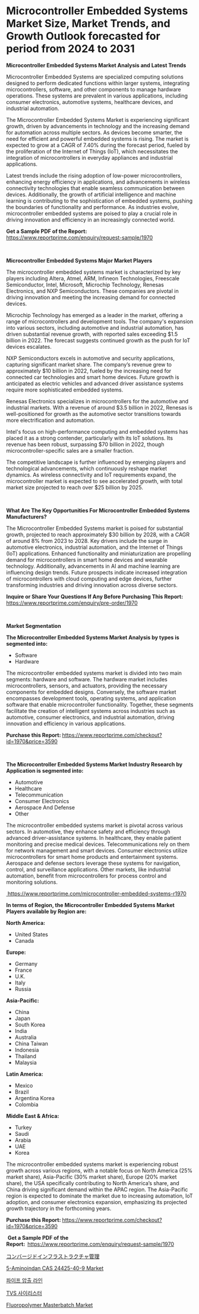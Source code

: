 <p><h1>Microcontroller Embedded Systems Market Size, Market Trends, and Growth Outlook forecasted for period from 2024 to 2031</h1></p><p><strong>Microcontroller Embedded Systems Market Analysis and Latest Trends</strong></p>
<p><p>Microcontroller Embedded Systems are specialized computing solutions designed to perform dedicated functions within larger systems, integrating microcontrollers, software, and other components to manage hardware operations. These systems are prevalent in various applications, including consumer electronics, automotive systems, healthcare devices, and industrial automation.</p><p>The Microcontroller Embedded Systems Market is experiencing significant growth, driven by advancements in technology and the increasing demand for automation across multiple sectors. As devices become smarter, the need for efficient and powerful embedded systems is rising. The market is expected to grow at a CAGR of 7.40% during the forecast period, fueled by the proliferation of the Internet of Things (IoT), which necessitates the integration of microcontrollers in everyday appliances and industrial applications. </p><p>Latest trends include the rising adoption of low-power microcontrollers, enhancing energy efficiency in applications, and advancements in wireless connectivity technologies that enable seamless communication between devices. Additionally, the growth of artificial intelligence and machine learning is contributing to the sophistication of embedded systems, pushing the boundaries of functionality and performance. As industries evolve, microcontroller embedded systems are poised to play a crucial role in driving innovation and efficiency in an increasingly connected world.</p></p>
<p><strong>Get a Sample PDF of the Report:&nbsp;</strong> <a href="https://www.reportprime.com/enquiry/request-sample/1970">https://www.reportprime.com/enquiry/request-sample/1970</a></p>
<p>&nbsp;</p>
<p><strong>Microcontroller Embedded Systems Major Market Players</strong></p>
<p><p>The microcontroller embedded systems market is characterized by key players including Altera, Atmel, ARM, Infineon Technologies, Freescale Semiconductor, Intel, Microsoft, Microchip Technology, Renesas Electronics, and NXP Semiconductors. These companies are pivotal in driving innovation and meeting the increasing demand for connected devices.</p><p>Microchip Technology has emerged as a leader in the market, offering a range of microcontrollers and development tools. The company's expansion into various sectors, including automotive and industrial automation, has driven substantial revenue growth, with reported sales exceeding $1.5 billion in 2022. The forecast suggests continued growth as the push for IoT devices escalates.</p><p>NXP Semiconductors excels in automotive and security applications, capturing significant market share. The company’s revenue grew to approximately $10 billion in 2022, fueled by the increasing need for connected car technologies and smart home devices. Future growth is anticipated as electric vehicles and advanced driver assistance systems require more sophisticated embedded systems.</p><p>Renesas Electronics specializes in microcontrollers for the automotive and industrial markets. With a revenue of around $3.5 billion in 2022, Renesas is well-positioned for growth as the automotive sector transitions towards more electrification and automation.</p><p>Intel's focus on high-performance computing and embedded systems has placed it as a strong contender, particularly with its IoT solutions. Its revenue has been robust, surpassing $70 billion in 2022, though microcontroller-specific sales are a smaller fraction. </p><p>The competitive landscape is further influenced by emerging players and technological advancements, which continuously reshape market dynamics. As wireless connectivity and IoT requirements expand, the microcontroller market is expected to see accelerated growth, with total market size projected to reach over $25 billion by 2025.</p></p>
<p>&nbsp;</p>
<p><strong>What Are The Key Opportunities For Microcontroller Embedded Systems Manufacturers?</strong></p>
<p><p>The Microcontroller Embedded Systems market is poised for substantial growth, projected to reach approximately $30 billion by 2028, with a CAGR of around 8% from 2023 to 2028. Key drivers include the surge in automotive electronics, industrial automation, and the Internet of Things (IoT) applications. Enhanced functionality and miniaturization are propelling demand for microcontrollers in smart home devices and wearable technology. Additionally, advancements in AI and machine learning are influencing design trends. Future prospects indicate increased integration of microcontrollers with cloud computing and edge devices, further transforming industries and driving innovation across diverse sectors.</p></p>
<p><strong>Inquire or Share Your Questions If Any Before Purchasing This Report:</strong> <a href="https://www.reportprime.com/enquiry/pre-order/1970">https://www.reportprime.com/enquiry/pre-order/1970</a></p>
<p>&nbsp;</p>
<p><strong>Market Segmentation</strong></p>
<p><strong>The Microcontroller Embedded Systems Market Analysis by types is segmented into:</strong></p>
<p><ul><li>Software</li><li>Hardware</li></ul></p>
<p><p>The microcontroller embedded systems market is divided into two main segments: hardware and software. The hardware market includes microcontrollers, sensors, and actuators, providing the necessary components for embedded designs. Conversely, the software market encompasses development tools, operating systems, and application software that enable microcontroller functionality. Together, these segments facilitate the creation of intelligent systems across industries such as automotive, consumer electronics, and industrial automation, driving innovation and efficiency in various applications.</p></p>
<p><strong>Purchase this Report:&nbsp;</strong><a href="https://www.reportprime.com/checkout?id=1970&price=3590">https://www.reportprime.com/checkout?id=1970&price=3590</a></p>
<p>&nbsp;</p>
<p><strong>The Microcontroller Embedded Systems Market Industry Research by Application is segmented into:</strong></p>
<p><ul><li>Automotive</li><li>Healthcare</li><li>Telecommunication</li><li>Consumer Electronics</li><li>Aerospace And Defense</li><li>Other</li></ul></p>
<p><p>The microcontroller embedded systems market is pivotal across various sectors. In automotive, they enhance safety and efficiency through advanced driver-assistance systems. In healthcare, they enable patient monitoring and precise medical devices. Telecommunications rely on them for network management and smart devices. Consumer electronics utilize microcontrollers for smart home products and entertainment systems. Aerospace and defense sectors leverage these systems for navigation, control, and surveillance applications. Other markets, like industrial automation, benefit from microcontrollers for process control and monitoring solutions.</p></p>
<p><a href="https://www.reportprime.com/microcontroller-embedded-systems-r1970">&nbsp;https://www.reportprime.com/microcontroller-embedded-systems-r1970</a></p>
<p><strong>In terms of Region, the Microcontroller Embedded Systems Market Players available by Region are:</strong></p>
<p>
    <p> <strong> North America: </strong>
        <ul>
            <li>United States</li>
            <li>Canada</li>
        </ul>
        </p> 
    <p> <strong> Europe: </strong>
        <ul>
            <li>Germany</li>
            <li>France</li>
            <li>U.K.</li>
            <li>Italy</li>
            <li>Russia</li>
        </ul>
        </p> 
    <p> <strong> Asia-Pacific: </strong>
        <ul>
            <li>China</li>
            <li>Japan</li>
            <li>South Korea</li>
            <li>India</li>
            <li>Australia</li>
            <li>China Taiwan</li>
            <li>Indonesia</li>
            <li>Thailand</li>
            <li>Malaysia</li>
        </ul>
        </p> 
    <p> <strong> Latin America: </strong>
        <ul>
            <li>Mexico</li>
            <li>Brazil</li>
            <li>Argentina Korea</li>
            <li>Colombia</li>
        </ul>
        </p> 
    <p> <strong> Middle East & Africa: </strong>
        <ul>
            <li>Turkey</li>
            <li>Saudi</li>
            <li>Arabia</li>
            <li>UAE</li>
            <li>Korea</li>
        </ul>
    </p>
    </p>
<p><p>The microcontroller embedded systems market is experiencing robust growth across various regions, with a notable focus on North America (25% market share), Asia-Pacific (30% market share), Europe (20% market share), the USA specifically contributing to North America’s share, and China driving significant demand within the APAC region. The Asia-Pacific region is expected to dominate the market due to increasing automation, IoT adoption, and consumer electronics expansion, emphasizing its projected growth trajectory in the forthcoming years.</p></p>
<p><strong>Purchase this Report: </strong><a href="https://www.reportprime.com/checkout?id=1970&price=3590">https://www.reportprime.com/checkout?id=1970&price=3590</a></p>
<p>&nbsp;<strong>Get a Sample PDF of the Report:&nbsp;&nbsp;</strong><a href="https://www.reportprime.com/enquiry/request-sample/1970">https://www.reportprime.com/enquiry/request-sample/1970</a></p>
<p><strong></strong></p>
<p><p><a href="https://medium.com/@georgeannauce/%E3%82%B0%E3%83%AD%E3%83%BC%E3%83%90%E3%83%AB%E7%B5%B1%E5%90%88%E3%82%A4%E3%83%B3%E3%83%95%E3%83%A9%E7%AE%A1%E7%90%86%E7%94%A3%E6%A5%AD%E5%88%86%E6%9E%90-%E3%82%B7%E3%82%A7%E3%82%A2-%E6%88%90%E9%95%B7-%E3%83%88%E3%83%AC%E3%83%B3%E3%83%89-%E5%8F%8A%E3%81%B32024%E5%B9%B4%E3%81%8B%E3%82%892031%E5%B9%B4%E3%81%BE%E3%81%A7%E3%81%AE%E4%BA%88%E6%B8%AC-98d9aa5edea4">コンバージドインフラストラクチャ管理</a></p><p><a href="https://issuu.com/reportprime-2/docs/5-aminoindan-cas-24425-40-9-market-_b6cd91e6337226">5-Aminoindan CAS 24425-40-9 Market</a></p><p><a href="https://medium.com/@greggibson7876/%ED%8C%8C%EC%9D%B4%ED%94%84-%EC%95%95%EC%B6%9C-%EB%9D%BC%EC%9D%B8-%EC%8B%9C%EC%9E%A5-%EA%B8%80%EB%A1%9C%EB%B2%8C-%EC%8B%9C%EC%9E%A5-%EB%8F%99%ED%96%A5-%EB%B0%8F-%EC%8B%9C%EC%9E%A5-%EC%A0%84%EB%A7%9D-2024-2031-0a0fc08a435c">파이프 압출 라인</a></p><p><a href="https://medium.com/@greggibson7876/tvs-%EB%8B%A4%EC%9D%B4%EC%98%A4%EB%93%9C%EC%97%90-%EB%8C%80%ED%95%9C-%EA%B8%80%EB%A1%9C%EB%B2%8C-%EC%A0%84%EB%A7%9D-%EC%8B%9C%EC%9E%A5-%ED%8A%B8%EB%A0%8C%EB%93%9C-%EB%8F%84%EC%A0%84-%EA%B3%BC%EC%A0%9C-%EB%B0%8F-%EC%98%88%EC%B8%A1-2024-2031-0b2ec8a12e7b">TVS 사이리스터</a></p><p><a href="https://www.linkedin.com/pulse/insights-fluoropolymer-masterbatch-market-share-competitive-dddbf?trackingId=tWYh8RvaSJeECe1L9tenjQ%3D%3D">Fluoropolymer Masterbatch Market</a></p></p>